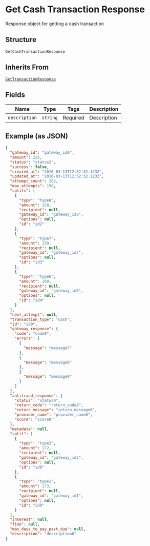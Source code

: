 
# Get Cash Transaction Response

Response object for getting a cash transaction

## Structure

`GetCashTransactionResponse`

## Inherits From

[`GetTransactionResponse`](../../doc/models/get-transaction-response.md)

## Fields

| Name | Type | Tags | Description |
|  --- | --- | --- | --- |
| `description` | `string` | Required | Description |

## Example (as JSON)

```json
{
  "gateway_id": "gateway_id0",
  "amount": 226,
  "status": "status2",
  "success": false,
  "created_at": "2016-03-13T12:52:32.123Z",
  "updated_at": "2016-03-13T12:52:32.123Z",
  "attempt_count": 202,
  "max_attempts": 190,
  "splits": [
    {
      "type": "type8",
      "amount": 158,
      "recipient": null,
      "gateway_id": "gateway_id8",
      "options": null,
      "id": "id2"
    },
    {
      "type": "type7",
      "amount": 159,
      "recipient": null,
      "gateway_id": "gateway_id7",
      "options": null,
      "id": "id3"
    },
    {
      "type": "type6",
      "amount": 160,
      "recipient": null,
      "gateway_id": "gateway_id6",
      "options": null,
      "id": "id4"
    }
  ],
  "next_attempt": null,
  "transaction_type": "cash",
  "id": "id0",
  "gateway_response": {
    "code": "code0",
    "errors": [
      {
        "message": "message7"
      },
      {
        "message": "message8"
      },
      {
        "message": "message9"
      }
    ]
  },
  "antifraud_response": {
    "status": "status0",
    "return_code": "return_code8",
    "return_message": "return_message6",
    "provider_name": "provider_name6",
    "score": "score8"
  },
  "metadata": null,
  "split": [
    {
      "type": "type2",
      "amount": 172,
      "recipient": null,
      "gateway_id": "gateway_id2",
      "options": null,
      "id": "id8"
    },
    {
      "type": "type1",
      "amount": 173,
      "recipient": null,
      "gateway_id": "gateway_id1",
      "options": null,
      "id": "id9"
    }
  ],
  "interest": null,
  "fine": null,
  "max_days_to_pay_past_due": null,
  "description": "description0"
}
```

